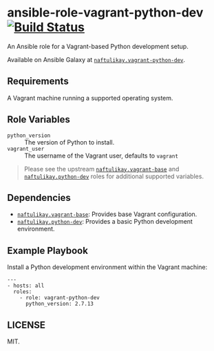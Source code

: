 # ansible-role-vagrant-python-dev [![Build Status][travis.svg]][travis]

An Ansible role for a Vagrant-based Python development setup.

Available on Ansible Galaxy at [`naftulikay.vagrant-python-dev`][galaxy].

## Requirements

A Vagrant machine running a supported operating system.

## Role Variables

<dl>
  <dt><code>python_version</code></dt>
  <dd>The version of Python to install.</dd>
  <dt><code>vagrant_user</code></dt>
  <dd>The username of the Vagrant user, defaults to <code>vagrant</code></dd>
</dl>

> Please see the upstream [`naftulikay.vagrant-base`][vagrant-base] and [`naftulikay.python-dev`][python-dev] roles for
additional supported variables.

## Dependencies

 - [`naftulikay.vagrant-base`][vagrant-base]: Provides base Vagrant configuration.
 - [`naftulikay.python-dev`][python-dev]: Provides a basic Python development environment.

## Example Playbook

Install a Python development environment within the Vagrant machine:

```
---
- hosts: all
  roles:
    - role: vagrant-python-dev
      python_version: 2.7.13
```

## LICENSE

MIT.

 [travis]: https://travis-ci.org/naftulikay/ansible-role-vagrant-python-dev
 [travis.svg]: https://travis-ci.org/naftulikay/ansible-role-vagrant-python-dev.svg?branch=master
 [galaxy]: https://galaxy.ansible.com/naftulikay/vagrant-python-dev/
 [vagrant-base]: https://galaxy.ansible.com/naftulikay/vagrant-base/
 [python-dev]: https://galaxy.ansible.com/naftulikay/python-dev/
